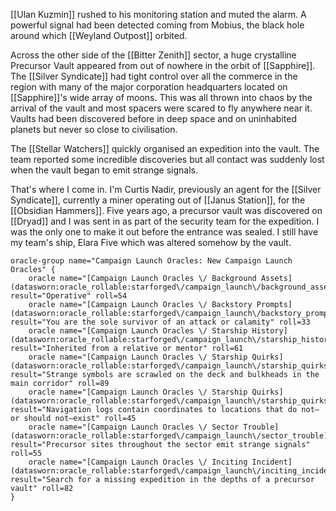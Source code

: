 [[Ulan Kuzmin]] rushed to his monitoring station and muted the alarm. A powerful signal had been detected coming from Mobius, the black hole around which [[Weyland Outpost]] orbited.

Across the other side of the [[Bitter Zenith]] sector, a huge crystalline Precursor Vault appeared from out of nowhere in the orbit of [[Sapphire]]. The [[Silver Syndicate]] had tight control over all the commerce in the region with many of the major corporation headquarters located on [[Sapphire]]'s wide array of moons. This was all thrown into chaos by the arrival of the vault and most spacers were scared to fly anywhere near it. Vaults had been discovered before in deep space and on uninhabited planets but never so close to civilisation.

The [[Stellar Watchers]] quickly organised an expedition into the vault. The team reported some incredible discoveries but all contact was suddenly lost when the vault began to emit strange signals.

That's where I come in. I'm Curtis Nadir, previously an agent for the [[Silver Syndicate]], currently a miner operating out of [[Janus Station]], for the [[Obsidian Hammers]]. Five years ago, a precursor vault was discovered on [[Dryad]] and I was sent in as part of the security team for the expedition. I was the only one to make it out before the entrance was sealed. I still have my team's ship, Elara Five which was altered somehow by the vault.

```iron-vault-mechanics
oracle-group name="Campaign Launch Oracles: New Campaign Launch Oracles" {
    oracle name="[Campaign Launch Oracles \/ Background Assets](datasworn:oracle_rollable:starforged\/campaign_launch\/background_assets)" result="Operative" roll=54
    oracle name="[Campaign Launch Oracles \/ Backstory Prompts](datasworn:oracle_rollable:starforged\/campaign_launch\/backstory_prompts)" result="You are the sole survivor of an attack or calamity" roll=33
    oracle name="[Campaign Launch Oracles \/ Starship History](datasworn:oracle_rollable:starforged\/campaign_launch\/starship_history)" result="Inherited from a relative or mentor" roll=61
    oracle name="[Campaign Launch Oracles \/ Starship Quirks](datasworn:oracle_rollable:starforged\/campaign_launch\/starship_quirks)" result="Strange symbols are scrawled on the deck and bulkheads in the main corridor" roll=89
    oracle name="[Campaign Launch Oracles \/ Starship Quirks](datasworn:oracle_rollable:starforged\/campaign_launch\/starship_quirks)" result="Navigation logs contain coordinates to locations that do not—or should not—exist" roll=45
    oracle name="[Campaign Launch Oracles \/ Sector Trouble](datasworn:oracle_rollable:starforged\/campaign_launch\/sector_trouble)" result="Precursor sites throughout the sector emit strange signals" roll=55
    oracle name="[Campaign Launch Oracles \/ Inciting Incident](datasworn:oracle_rollable:starforged\/campaign_launch\/inciting_incident)" result="Search for a missing expedition in the depths of a precursor vault" roll=82
}
```
